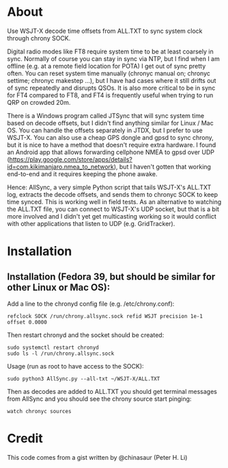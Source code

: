 # About
Use WSJT-X decode time offsets from ALL.TXT to sync system clock through chrony SOCK.

Digital radio modes like FT8 require system time to be at least coarsely in sync.
Normally of course you can stay in sync via NTP, but I find when I am offline (e.g. at a 
remote field location for POTA) I get out of sync pretty often.  You can reset system time 
manually (chronyc manual on; chronyc settime; chronyc makestep ...), but I have had cases 
where it still drifts out of sync repeatedly and disrupts QSOs.  It is also more critical to
be in sync for FT4 compared to FT8, and FT4 is frequently useful when trying to run QRP on 
crowded 20m.

There is a Windows program called JTSync that will sync system time based on decode offsets, 
but I didn't find anything similar for Linux / Mac OS.  You can handle the offsets separately
in JTDX, but I prefer to use WSJT-X.  You can also use a cheap GPS dongle and gpsd to sync 
chrony, but it is nice to have a method that doesn't require extra hardware.  I found an 
Android app that allows forwarding cellphone NMEA to gpsd over UDP 
(https://play.google.com/store/apps/details?id=com.kikimanjaro.nmea_to_network), but I haven't
gotten that working end-to-end and it requires keeping the phone awake.

Hence: AllSync, a very simple Python script that tails WSJT-X's ALL.TXT log, extracts the decode
offsets, and sends them to chronyc SOCK to keep time synced.  This is working well in field tests.
As an alternative to watching the ALL.TXT file, you can connect to WSJT-X's UDP socket, but that 
is a bit more involved and I  didn't yet get multicasting working so it would conflict with other
applications that listen to UDP (e.g. GridTracker).

# Installation
## Installation (Fedora 39, but should be similar for other Linux or Mac OS):
Add a line to the chronyd config file (e.g. /etc/chrony.conf):

    refclock SOCK /run/chrony.allsync.sock refid WSJT precision 1e-1 offset 0.0000


Then restart chronyd and the socket should be created:

    sudo systemctl restart chronyd
    sudo ls -l /run/chrony.allsync.sock


Usage (run as root to have access to the SOCK):

    sudo python3 AllSync.py --all-txt ~/WSJT-X/ALL.TXT
    

Then as decodes are added to ALL.TXT you should get terminal messages from AllSync and you
should see the chrony source start pinging:

    watch chronyc sources


# Credit
This code comes from a gist written by @chinasaur (Peter H. Li)

